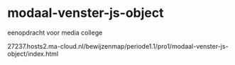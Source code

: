 # modaal-venster-js-object
eenopdracht voor media college

27237.hosts2.ma-cloud.nl/bewijzenmap/periode1.1/pro1/modaal-venster-js-object/index.html
